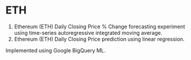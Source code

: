 # ETH
1) Ethereum (ETH) Daily Closing Price % Change forecasting experiment using time-series autoregressive integrated moving average. 
2) Ethereum (ETH) Daily Closing Price prediction using linear regression.

Implemented using Google BigQuery ML.
